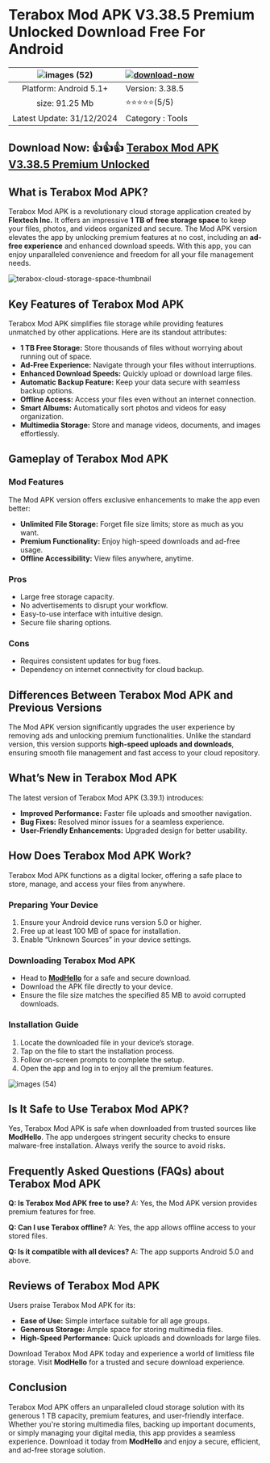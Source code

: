 # Terabox Mod APK V3.38.5 Premium Unlocked Download Free For Android

| ![images (52)](https://github.com/user-attachments/assets/f52e4a06-148f-48d0-8855-3431b27698fa)| [![download-now](https://github.com/user-attachments/assets/22657e67-9d2d-46af-a41a-5d365d2ddc1f)](https://modhello.com/terabox/)  |
|:-------------------------------------------------:|-----------------------|
| Platform: Android 5.1+                      | Version: 3.38.5    |
| size: 91.25 Mb                                |  ⭐️⭐️⭐️⭐️⭐️(5/5) |
| Latest Update: 31/12/2024                      | Category : Tools |

## Download Now: 👍👍👍 [Terabox Mod APK V3.38.5 Premium Unlocked](https://modhello.com/terabox/)

## What is Terabox Mod APK?

Terabox Mod APK is a revolutionary cloud storage application created by **Flextech Inc.** It offers an impressive **1 TB of free storage space** to keep your files, photos, and videos organized and secure. The Mod APK version elevates the app by unlocking premium features at no cost, including an **ad-free experience** and enhanced download speeds. With this app, you can enjoy unparalleled convenience and freedom for all your file management needs.

![terabox-cloud-storage-space-thumbnail](https://github.com/user-attachments/assets/6a52a39b-7fb4-4d17-8424-c2cd78852b64)


## Key Features of Terabox Mod APK

Terabox Mod APK simplifies file storage while providing features unmatched by other applications. Here are its standout attributes:

- **1 TB Free Storage:** Store thousands of files without worrying about running out of space.
- **Ad-Free Experience:** Navigate through your files without interruptions.
- **Enhanced Download Speeds:** Quickly upload or download large files.
- **Automatic Backup Feature:** Keep your data secure with seamless backup options.
- **Offline Access:** Access your files even without an internet connection.
- **Smart Albums:** Automatically sort photos and videos for easy organization.
- **Multimedia Storage:** Store and manage videos, documents, and images effortlessly.

## Gameplay of Terabox Mod APK

### Mod Features

The Mod APK version offers exclusive enhancements to make the app even better:

- **Unlimited File Storage:** Forget file size limits; store as much as you want.
- **Premium Functionality:** Enjoy high-speed downloads and ad-free usage.
- **Offline Accessibility:** View files anywhere, anytime.

### Pros

- Large free storage capacity.
- No advertisements to disrupt your workflow.
- Easy-to-use interface with intuitive design.
- Secure file sharing options.

### Cons

- Requires consistent updates for bug fixes.
- Dependency on internet connectivity for cloud backup.

## Differences Between Terabox Mod APK and Previous Versions

The Mod APK version significantly upgrades the user experience by removing ads and unlocking premium functionalities. Unlike the standard version, this version supports **high-speed uploads and downloads**, ensuring smooth file management and fast access to your cloud repository.

## What’s New in Terabox Mod APK

The latest version of Terabox Mod APK (3.39.1) introduces:

- **Improved Performance:** Faster file uploads and smoother navigation.
- **Bug Fixes:** Resolved minor issues for a seamless experience.
- **User-Friendly Enhancements:** Upgraded design for better usability.

## How Does Terabox Mod APK Work?

Terabox Mod APK functions as a digital locker, offering a safe place to store, manage, and access your files from anywhere.

### Preparing Your Device

1. Ensure your Android device runs version 5.0 or higher.
2. Free up at least 100 MB of space for installation.
3. Enable “Unknown Sources” in your device settings.

### Downloading Terabox Mod APK

- Head to **[ModHello](https://modhello.com)** for a safe and secure download.
- Download the APK file directly to your device.
- Ensure the file size matches the specified 85 MB to avoid corrupted downloads.

### Installation Guide

1. Locate the downloaded file in your device’s storage.
2. Tap on the file to start the installation process.
3. Follow on-screen prompts to complete the setup.
4. Open the app and log in to enjoy all the premium features.

![images (54)](https://github.com/user-attachments/assets/bd03cd83-60f3-4345-8809-0c1512fffdad)


## Is It Safe to Use Terabox Mod APK?

Yes, Terabox Mod APK is safe when downloaded from trusted sources like **ModHello**. The app undergoes stringent security checks to ensure malware-free installation. Always verify the source to avoid risks.

## Frequently Asked Questions (FAQs) about Terabox Mod APK

**Q: Is Terabox Mod APK free to use?**
A: Yes, the Mod APK version provides premium features for free.

**Q: Can I use Terabox offline?**
A: Yes, the app allows offline access to your stored files.

**Q: Is it compatible with all devices?**
A: The app supports Android 5.0 and above.

## Reviews of Terabox Mod APK

Users praise Terabox Mod APK for its:

- **Ease of Use:** Simple interface suitable for all age groups.
- **Generous Storage:** Ample space for storing multimedia files.
- **High-Speed Performance:** Quick uploads and downloads for large files.

Download Terabox Mod APK today and experience a world of limitless file storage. Visit **ModHello** for a trusted and secure download experience.

## Conclusion

Terabox Mod APK offers an unparalleled cloud storage solution with its generous 1 TB capacity, premium features, and user-friendly interface. Whether you're storing multimedia files, backing up important documents, or simply managing your digital media, this app provides a seamless experience. Download it today from **ModHello** and enjoy a secure, efficient, and ad-free storage solution.

